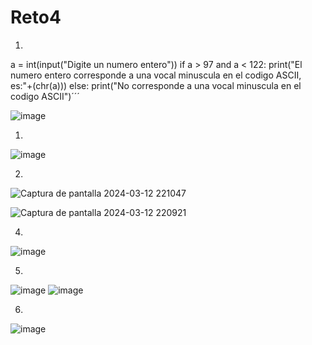 # Reto4
1. ```python(#Dado un número entero, determinar si ese número corresponde al código ASCII de una vocal minúscula.
a = int(input("Digite un numero entero"))
if a > 97 and a < 122:
    print("El numero entero corresponde a una vocal minuscula en el codigo ASCII, es:"+(chr(a)))
else:
    print("No corresponde a una vocal minuscula en el codigo ASCII")´´´

![image](https://github.com/Pablofcf/Reto-4/assets/159049788/0d1364ac-addb-413c-9f9d-6d39c4d8fcc2)

1.
![image](https://github.com/Pablofcf/Reto-4/assets/159049788/967f9442-91ce-4fc8-8e78-6e479f003559)

2.

![Captura de pantalla 2024-03-12 221047](https://github.com/Pablofcf/Reto-4/assets/159049788/0bbf31e8-3da5-4688-aa23-943c2b86307e)

![Captura de pantalla 2024-03-12 220921](https://github.com/Pablofcf/Reto-4/assets/159049788/7bfbf0e2-968b-40df-acc2-b2b9638a2717)

4.
![image](https://github.com/Pablofcf/Reto-4/assets/159049788/93cbf10a-aca8-427d-b587-8d4d8463e7d3)

5. 
![image](https://github.com/Pablofcf/Reto-4/assets/159049788/0e6665a1-ccf0-4963-adb7-d472db103cf2)
![image](https://github.com/Pablofcf/Reto-4/assets/159049788/25e60bfe-b609-4549-96e0-7db45230a1fa)

6.
![image](https://github.com/Pablofcf/Reto-4/assets/159049788/4c65d524-3bb8-4f3c-a66a-4f27f1e3b593)
